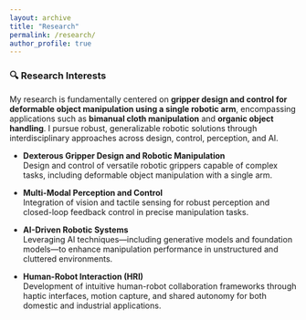 ```yaml
---
layout: archive
title: "Research"
permalink: /research/
author_profile: true
---
```


### 🔍 Research Interests

My research is fundamentally centered on **gripper design and control for deformable object manipulation using a single robotic arm**, encompassing applications such as **bimanual cloth manipulation** and **organic object handling**. I pursue robust, generalizable robotic solutions through interdisciplinary approaches across design, control, perception, and AI.

- **Dexterous Gripper Design and Robotic Manipulation**  
  Design and control of versatile robotic grippers capable of complex tasks, including deformable object manipulation with a single arm.

- **Multi-Modal Perception and Control**  
  Integration of vision and tactile sensing for robust perception and closed-loop feedback control in precise manipulation tasks.

- **AI-Driven Robotic Systems**  
  Leveraging AI techniques—including generative models and foundation models—to enhance manipulation performance in unstructured and cluttered environments.

- **Human-Robot Interaction (HRI)**  
  Development of intuitive human-robot collaboration frameworks through haptic interfaces, motion capture, and shared autonomy for both domestic and industrial applications.

